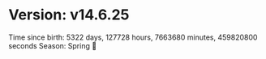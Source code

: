 # Version: v14.6.25
Time since birth: 5322 days, 127728 hours, 7663680 minutes, 459820800 seconds
Season: Spring 🌸
